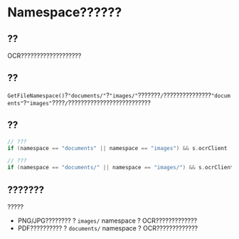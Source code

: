 # Namespace??????

## ??

OCR???????????????????

## ??

`GetFileNamespace()`?`"documents/"`?`"images/"`???????`/`???????????????`"documents"`?`"images"`????`/`??????????????????????????

## ??

```go
// ???
if (namespace == "documents" || namespace == "images") && s.ocrClient != nil {

// ???
if (namespace == "documents/" || namespace == "images/") && s.ocrClient != nil {
```

## ???????

?????
- PNG/JPG???????? ? `images/` namespace ? OCR?????????????
- PDF?????????? ? `documents/` namespace ? OCR?????????????
